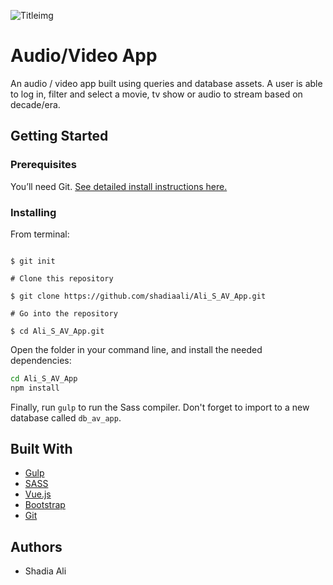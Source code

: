 ![Titleimg](https://github.com/shadiaali/Ali_S_AV_App/images/flashback-logo.svg)

# Audio/Video App

 An audio / video app built using queries and database assets.  A user is able to log in, filter and select a movie, tv show or audio to stream based on decade/era.  

## Getting Started

### Prerequisites

You’ll need Git.
[See detailed install instructions here.](https://gist.github.com/derhuerst/1b15ff4652a867391f03)

### Installing

From terminal:

```# Initialize git

$ git init

# Clone this repository

$ git clone https://github.com/shadiaali/Ali_S_AV_App.git

# Go into the repository

$ cd Ali_S_AV_App.git

```

Open the folder in your command line, and install the needed dependencies:

```bash
cd Ali_S_AV_App
npm install
```

Finally, run `gulp` to run the Sass compiler. Don't forget to import to a new database called `db_av_app`.

## Built With

* [Gulp](https://gulpjs.com/)
* [SASS](https://sass-lang.com/)
* [Vue.js](https://vuejs.org/)
* [Bootstrap](https://bootstrap.com/)
* [Git](https://git-scm.com/)

## Authors

* Shadia Ali
